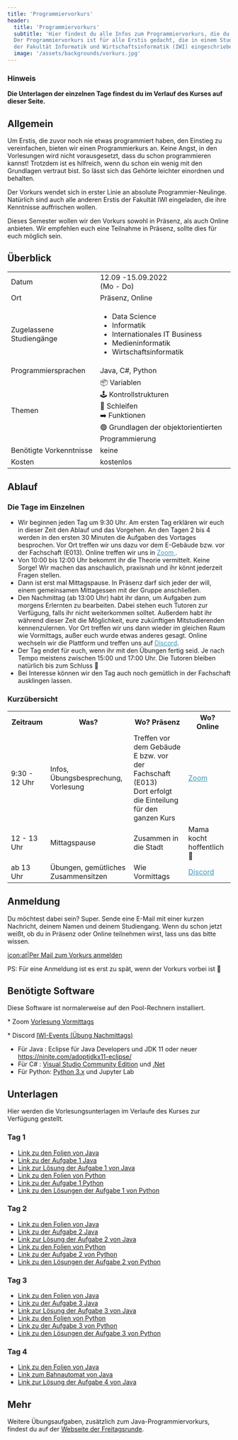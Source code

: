 ```yaml
---
title: 'Programmiervorkurs'
header:
  title: 'Programmiervorkurs'
  subtitle: 'Hier findest du alle Infos zum Programmiervorkurs, die du brauchst.
  Der Programmiervorkurs ist für alle Erstis gedacht, die in einem Studiengang
  der Fakultät Informatik und Wirtschaftsinformatik (IWI) eingeschrieben sind.'
  image: '/assets/backgrounds/vorkurs.jpg'
---
```


### Hinweis

**Die Unterlagen der einzelnen Tage findest du im Verlauf des Kurses auf dieser Seite.**

## Allgemein

Um Erstis, die zuvor noch nie etwas programmiert haben, den Einstieg zu vereinfachen, bieten wir einen Programmierkurs an. Keine Angst, in den Vorlesungen wird nicht vorausgesetzt, dass du schon programmieren kannst! Trotzdem ist es hilfreich, wenn du schon ein wenig mit den Grundlagen vertraut bist. So lässt sich das Gehörte leichter einordnen und behalten.

Der Vorkurs wendet sich in erster Linie an absolute Programmier-Neulinge. Natürlich sind auch alle anderen Erstis der Fakultät IWI eingeladen, die ihre Kenntnisse auffrischen wollen.

Dieses Semester wollen wir den Vorkurs <span class="vorkurs_praesenz vorkurs_online">sowohl</span>
<span class="vorkurs_praesenz">in Präsenz</span><span class="vorkurs_praesenz vorkurs_online">, als auch </span>
<span class="vorkurs_online">Online</span> anbieten.
<span class="vorkurs_praesenz vorkurs_online">Wir empfehlen euch eine Teilnahme in Präsenz, sollte dies für euch möglich sein.</span>

## Überblick

<div class="table-responsive">
    <table class="table-vertical">
        <tr>
            <td>Datum</td>
            <td>12.09 -15.09.2022<br />(Mo - Do)</td>
        </tr>
        <tr>
            <td>Ort</td>
            <td><span class="vorkurs_praesenz">Präsenz</span><span class="vorkurs_praesenz vorkurs_online">, </span>
              <span class="vorkurs_online">Online</span></td>
        </tr>
        <tr>
            <td>Zugelassene Studiengänge</td>
            <td>
                <ul>
                    <span class="vorkurs_ws"><li>Data Science</li></span>
                    <li>Informatik</li>
                    <li>Internationales IT Business</li>
                    <li>Medieninformatik</li>
                    <li>Wirtschaftsinformatik</li>
                </ul>
            </td>
        </tr>
        <tr>
            <td>Programmiersprachen</td>
            <td>Java, C#<span class="vorkurs_ws">, Python</span></td>
        </tr>
        <tr>
            <td>Themen</td>
            <td>
                📦 Variablen</br>
                🕹️ Kontrollstrukturen</br>
                🔄 Schleifen</br>
                ➡️ Funktionen</br>
                🟢 Grundlagen der objektorientierten Programmierung
            </td>
        </tr>
        <tr>
            <td>Benötigte Vorkenntnisse</td>
            <td>keine</td>
        </tr>
        <tr>
            <td>Kosten</td>
            <td>kostenlos</td>
        </tr>
    </table>
</div>

## Ablauf

### Die Tage im Einzelnen

<!--
* Von 9:30 bis 12:00 Uhr treffen wir uns im [BBB-Raum]()(Link folgt).
* Am Nachmittag treffen wir uns in [Discord]()(Link folgt).
-->

- Wir beginnen jeden Tag um 9:30 Uhr. Am ersten Tag erklären wir euch in dieser Zeit den Ablauf und das Vorgehen.
  An den Tagen 2 bis 4 werden in den ersten 30 Minuten die Aufgaben des Vortages besprochen.
  <span class="vorkurs_praesenz">Vor Ort treffen wir uns dazu vor dem E-Gebäude bzw. vor der Fachschaft (E013). </span>
  <span class="vorkurs_online">Online treffen wir uns in
  <a href="https://h-ka-de.zoom.us/j/99053467102?pwd=eFhtbXRaOHUwME81SmxPeHZlSnZEUT09"
  style="color: #3999bf; text-decoration: underline;">Zoom </a>.</span>
- Von 10:00 bis 12:00 Uhr bekommt ihr die Theorie vermittelt. Keine Sorge!
  Wir machen das anschaulich, praxisnah und ihr könnt jederzeit Fragen stellen.
- Dann ist erst mal Mittagspause. <span class="vorkurs_praesenz">In Präsenz darf sich jeder der will, einem
  gemeinsamen Mittagessen mit der Gruppe anschließen.</span>
- Den Nachmittag (ab 13:00 Uhr) habt ihr dann, um Aufgaben zum morgens Erlernten zu bearbeiten.
  Dabei stehen euch Tutoren zur Verfügung, falls ihr nicht weiterkommen solltet.
  Außerdem habt ihr während dieser Zeit die Möglichkeit, eure zukünftigen Mitstudierenden kennenzulernen.
  <span class="vorkurs_praesenz">Vor Ort treffen wir uns dann wieder im gleichen Raum wie Vormittags,
  außer euch wurde etwas anderes gesagt.</span>
  <span class="vorkurs_online">Online wechseln wir die Plattform und treffen uns
  auf <a href="https://discord.gg/NJKM4yFUmg" style="color: #3999bf; text-decoration: underline;">Discord</a>.</span>
- Der Tag endet für euch, wenn ihr mit den Übungen fertig seid. Je nach Tempo meistens zwischen 15:00 und 17:00 Uhr.
  Die Tutoren bleiben natürlich bis zum Schluss 🙂
- Bei Interesse können wir den Tag auch noch gemütlich <span class="vorkurs_praesenz">in der Fachschaft </span>ausklingen lassen.

### Kurzübersicht

<div class="table-responsive">
    <table>
        <tr>
            <th>Zeitraum</th>
            <th>Was?</th>
            <th class="vorkurs_praesenz">Wo? Präsenz</th>
            <th class="vorkurs_online">Wo? Online</th>
        </tr>
        <tr>
            <td>9:30 - 12 Uhr</td>
            <td>Infos, Übungsbesprechung, Vorlesung</td>
            <td class="vorkurs_praesenz">Treffen vor dem Gebäude E bzw. vor der Fachschaft (E013)
            <br> Dort erfolgt die Einteilung für den ganzen Kurs</td>
            <td class="vorkurs_online"><a href="https://h-ka-de.zoom.us/j/99053467102?pwd=eFhtbXRaOHUwME81SmxPeHZlSnZEUT09"
            style="color: #3999bf; text-decoration: underline;">Zoom</a></td>
        </tr>
        <tr>
            <td>12 - 13 Uhr</td>
            <td>Mittagspause</td>
            <td class="vorkurs_praesenz">Zusammen in die Stadt</td>
            <td class="vorkurs_online">Mama kocht hoffentlich 🙂</td>
        </tr>  
        <tr>
            <td>ab 13 Uhr</td>
            <td>Übungen, gemütliches Zusammensitzen</td>
            <td class="vorkurs_praesenz">Wie Vormittags</td>
            <td class="vorkurs_online"><a href="https://discord.gg/NJKM4yFUmg"
            style="color: #3999bf; text-decoration: underline;">Discord</a></td>
        </tr>
    </table>
</div>

## Anmeldung

Du möchtest dabei sein? Super. Sende eine E-Mail mit einer kurzen Nachricht, deinem Namen und deinem Studiengang. <span class="vorkurs_praesenz vorkurs_online">Wenn du schon jetzt weißt, ob du in Präsenz oder Online teilnehmen wirst, lass uns das bitte wissen.</span>

[icon:at|Per Mail zum Vorkurs anmelden](/scripts/email.php?address=vorkurs)

PS: Für eine Anmeldung ist es erst zu spät, wenn der Vorkurs vorbei ist 🙂

## Benötigte Software

<span class="vorkurs_präsenz">Diese Software ist normalerweise auf den Pool-Rechnern installiert.</span>

<span class="vorkurs_online">\* Zoom [Vorlesung Vormittags](https://h-ka-de.zoom.us/j/99053467102?pwd=eFhtbXRaOHUwME81SmxPeHZlSnZEUT09)</span>

<span class="vorkurs_online">\* Discord [IWI-Events (Übung Nachmittags)](https://discord.gg/NJKM4yFUmg)</span>

- Für Java : Eclipse für Java Developers und JDK 11 oder neuer <https://ninite.com/adoptjdkx11-eclipse/>
- Für C# : [Visual Studio Community Edition](https://code.visualstudio.com/download)
  und [.Net](https://dotnet.microsoft.com/download)
- Für Python: [Python 3.x](https://www.python.org/downloads/) und Jupyter Lab

## Unterlagen

<!--
[Link zu allen Unterlagen](https://drive.google.com/drive/folders/1jatXAqQvVnvqhHfg9rfg-anj4bcZ0oyj?usp=sharing)
-->

Hier werden die Vorlesungsunterlagen im Verlaufe des Kurses zur Verfügung gestellt.

### Tag 1

<!--
Alte Folien
* [Link zu den Folien von Java](https://drive.google.com/file/d/1Qc9ys43Nam31q9GQcqPhy0nqgNNR6V5e/view?usp=sharing)
-->

- [Link zu den Folien von Java](https://drive.google.com/file/d/1BtSg20URrdgPYMD_l0EDzdkz2hm94yHC/view?usp=sharing)
- [Link zu der Aufgabe 1 Java](https://drive.google.com/file/d/1VDOpuAgcddW3C99UOqwo4iCRLdnd1_nf/view?usp=sharing)
- [Link zur Lösung der Aufgabe 1 von Java](https://drive.google.com/file/d/1ubsVOG1Df1VqZCMf8kyBBygQNP_QV2Zh/view?usp=sharing)
- [Link zu den Folien von Python](https://drive.google.com/file/d/1PZ56v7GQzF5d49nBa3MhHLDYRi3SpeXv/view?usp=sharing)
- [Link zu der Aufgabe 1 Python](https://drive.google.com/file/d/1sN35rO4cuG3qNYBCHp1oz3t1viRDyPzx/view?usp=sharing)
- [Link zu den Lösungen der Aufgabe 1 von Python](https://drive.google.com/file/d/1YwQ-GK4QhAjfBZfguVl4Gs1Zo3DTiKo4/view?usp=sharing)

<!--

* [Link zur Lösung der Aufgabe 1 von C#](https://drive.google.com/file/d/1080rIuD_Vv5Yg2x4NUh5qa2b0BHBem5-/view?usp=sharing)

-->

### Tag 2

- [Link zu den Folien von Java](https://drive.google.com/file/d/1xm7_J65SWYWAcalMPE4IcxrPCViyeMrz/view?usp=sharing)
- [Link zu der Aufgabe 2 Java](https://drive.google.com/file/d/1h7wERQzCWc7p__MAEPh4h3eaCDB8NGur/view?usp=sharing)
- [Link zur Lösung der Aufgabe 2 von Java](https://drive.google.com/file/d/1Jm2oNAjFIxiJNibp41asEtJkNIrKOUJo/view?usp=sharing)
- [Link zu den Folien von Python](https://drive.google.com/file/d/1RscSv_YwpxgsnxJibQX7zbJSc3g7pNEY/view?usp=sharing)
- [Link zu der Aufgabe 2 von Python](https://drive.google.com/file/d/1li6A4RCcMuj4vEMS4QExvPJYLL-GpPcU/view?usp=sharing)
- [Link zu den Lösungen der Aufgabe 2 von Python](https://drive.google.com/file/d/1lQfCBjTJbg-wstW1_2HmkTmvyjgsM1g8/view?usp=sharing)

<!--

* [Link zu den Folien von C#](https://drive.google.com/file/d/1648C5L5uV2cpGi9xaqp1tH6oUb1ycxj2/view?usp=sharing)

* [Link zu der Aufgabe 2 C#](https://drive.google.com/file/d/1xabMZfimLFz0rNU17mS3DGhoILEGhJAM/view?usp=sharing)
* [Link zur Lösung der Aufgabe 2 von C#](https://drive.google.com/file/d/1lOTrtZ_41NpRS-1iKsbyx9-fofxa8i-n/view?usp=sharing)
-->

### Tag 3

- [Link zu den Folien von Java](https://drive.google.com/file/d/1kno1E5dUxOEHvu2u5BDG1EBMU6hRIRl1/view?usp=sharing)
- [Link zu der Aufgabe 3 Java](https://drive.google.com/file/d/1DBWMHgOXctNJqtBHXXEatQ6rSnwaCQWV/view?usp=sharing)
- [Link zur Lösung der Aufgabe 3 von Java](https://drive.google.com/file/d/1cRVnDcBn4eM7FZTIQzugc6SBIQcW5zqK/view?usp=sharing)
- [Link zu den Folien von Python](https://drive.google.com/file/d/190ndeb2Yi6aVuDFoTboiU3WekKX7Fs5n/view?usp=sharing)
- [Link zu der Aufgabe 3 von Python](https://drive.google.com/file/d/1Cc7vsQHFesh4s35S_gtZlPiaAjuJFw_d/view?usp=sharing)
- [Link zu den Lösungen der Aufgabe 3 von Python](https://drive.google.com/file/d/1K8fIDUzI1JiLLG86ZGiz9EVF1XtAv1NN/view?usp=sharing)

<!--
* [Link zu den Folien von C#](https://drive.google.com/file/d/1awsQUXVOXdpSU6U8sDkOi5mcacBI9LIo/view?usp=sharing)
* [Link zu der Aufgabe 3 C#](https://drive.google.com/file/d/1OP9_ZYxYcFXpRvnPOeZe7RNPWJ1wHwQP/view?usp=sharing)
* [Link zur Lösung der Aufgabe 3 von C#](https://drive.google.com/file/d/1epXc4Gi0lOBshjZEmj5U3RDxMva8zn3M/view?usp=sharing)
-->

### Tag 4

- [Link zu den Folien von Java](https://drive.google.com/file/d/1Ka9pdtjSM7tuRJ4EeebXoy1dWA7tBxvN/view?usp=sharing)
- [Link zum Bahnautomat von Java](https://drive.google.com/file/d/1TUFv3_E2xL5fBAj2h4KkZZ0Kq88S3-mJ/view?usp=sharing)
- [Link zur Lösung der Aufgabe 4 von Java](https://drive.google.com/file/d/11IclCOWZF5ur7Nig0Uehvg9wzT3nCiO6/view?usp=sharing)

<!--
* [Link zu den Folien von C#](https://drive.google.com/file/d/1AcyLg_Natdy_QVASFjtAagCtf0wqJEG7/view?usp=sharing)
* [Link zu der Aufgabe 4 von C#](https://drive.google.com/file/d/1Sbhb5PDkjbuj-u7Kv7GXQM8lKsjeXdMk/view?usp=sharing)
* [Link zur Lösung der Aufgabe 4 von C#](https://drive.google.com/file/d/1E3QeaQ198ohrsJPHLUFCh7ZE4wSR8YIK/view?usp=sharing)
* [Link zur Umfrage](https://forms.gle/ZN2H8sDFGdkXHE5K8) -->

## Mehr

Weitere Übungsaufgaben, zusätzlich zum Java-Programmiervorkurs, findest du auf der
[Webseite der Freitagsrunde](https://wiki.freitagsrunde.org/Javakurs/%C3%9Cbungsaufgaben).

